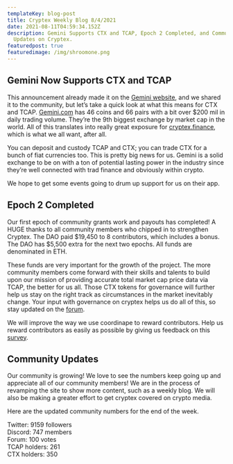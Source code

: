 ```yaml
---
templateKey: blog-post
title: Cryptex Weekly Blog 8/4/2021
date: 2021-08-11T04:59:34.152Z
description: Gemini Supports CTX and TCAP, Epoch 2 Completed, and Community
  Updates on Cryptex.
featuredpost: true
featuredimage: /img/shroomone.png
---
```

## Gemini Now Supports CTX and TCAP

This announcement already made it on the [Gemini website](https://www.gemini.com/blog/gemini-now-supports-cryptex-finance-and-total-crypto-market-cap), and we shared it to the community, but let’s take a quick look at what this means for CTX and TCAP. [Gemini.com](http://Gemini.com) has 46 coins and 66 pairs with a bit over $200 mil in daily trading volume. They’re the 9th biggest exchange by market cap in the world. All of this translates into really great exposure for [cryptex.finance](https://cryptex.finance/), which is what we all want, after all.

You can deposit and custody TCAP and CTX; you can trade CTX for a bunch of fiat currencies too. This is pretty big news for us. Gemini is a solid exchange to be on with a ton of potential lasting power in the industry since they’re well connected with trad finance and obviously within crypto.

We hope to get some events going to drum up support for us on their app.

## **Epoch 2 Completed**

Our first epoch of community grants work and payouts has completed! A HUGE thanks to all community members who chipped in to strengthen Cryptex. The DAO paid $19,450 to 8 contributors, which includes a bonus. The DAO has $5,500 extra for the next two epochs. All funds are denominated in ETH.

These funds are very important for the growth of the project. The more community members come forward with their skills and talents to build upon our mission of providing accurate total market cap price data via TCAP, the better for us all. Those CTX tokens for governance will further help us stay on the right track as circumstances in the market inevitably change. Your input with governance on cryptex helps us do all of this, so stay updated on the [forum](https://forum.cryptex.finance/).

We will improve the way we use coordinape to reward contributors. Help us reward contributors as easily as possible by giving us feedback on this [survey](https://cryptexfinance.typeform.com/to/dyx3VDEi).

## **Community Updates**

Our community is growing! We love to see the numbers keep going up and appreciate all of our community members! We are in the process of revamping the site to show more content, such as a weekly blog. We will also be making a greater effort to get cryptex covered on crypto media.

Here are the updated community numbers for the end of the week. 

Twitter: 9159 followers \
Discord: 747 members \
Forum: 100 votes \
TCAP holders: 261 \
CTX holders: 350
